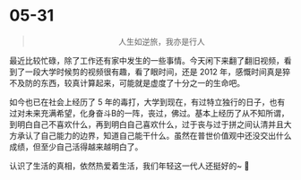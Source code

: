 # 05-31

<!--more-->
<div align=center>

>人生如逆旅，我亦是行人

</div>
最近比较忙碌，除了工作还有家中发生的一些事情。今天闲下来翻了翻旧视频，看到了一段大学时候剪的视频很有趣，看了眼时间，还是 2012 年，感慨时间真是猝不及防的东西，较真计算起来，可能就是虚度了十分之一的生命吧。

如今也已在社会上经历了 5 年的毒打，大学到现在，有过特立独行的日子，也有过对未来充满希望，化身奋斗B的一阵，丧过，佛过。基本上经历了从不知所谓，到明白自己不喜欢什么，再到明白自己喜欢什么，过于丧与过于拼之间认清并且大方承认了自己能力的边界，知道自己能干什么。虽然在普世价值观中还没交出什么成绩，但至少自己活得越来越明白了。

认识了生活的真相，依然热爱着生活，我们年轻这一代人还挺好的~  :smoking:
